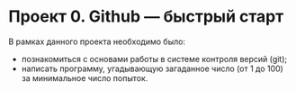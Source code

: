 # Проект 0. Github — быстрый старт

В рамках данного проекта необходимо было:
 - познакомиться с основами работы в системе контроля версий (git);
 - написать программу, угадывающую загаданное число (от 1 до 100) за минимальное число попыток.


